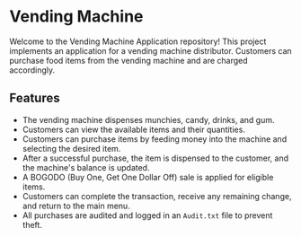 # Vending Machine

Welcome to the Vending Machine Application repository! This project implements an application for a vending machine distributor. Customers can purchase food items from the vending machine and are charged accordingly.

## Features

- The vending machine dispenses munchies, candy, drinks, and gum.
- Customers can view the available items and their quantities.
- Customers can purchase items by feeding money into the machine and selecting the desired item.
- After a successful purchase, the item is dispensed to the customer, and the machine's balance is updated.
- A BOGODO (Buy One, Get One Dollar Off) sale is applied for eligible items.
- Customers can complete the transaction, receive any remaining change, and return to the main menu.
- All purchases are audited and logged in an `Audit.txt` file to prevent theft.
